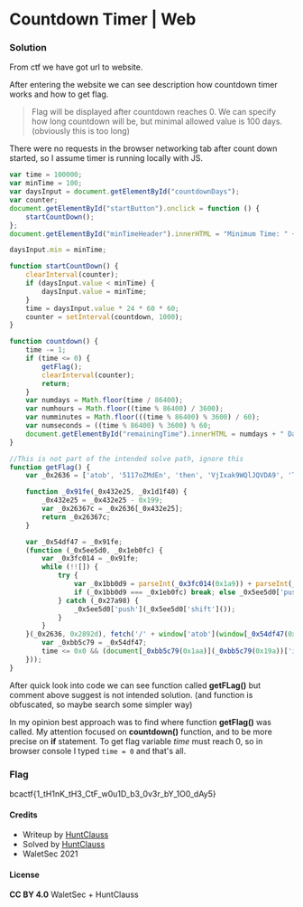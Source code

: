 # Countdown Timer | Web

### Solution

From ctf we have got url to website.

After entering the website we can see description how countdown timer works and how to get flag.<br />
> Flag will be displayed after countdown reaches 0. We can specify how long countdown will be, but minimal allowed value is 100 days. (obviously this is too long)<br />

There were no requests in the browser networking tab after count down started, so I assume timer is running locally with JS.

```js
var time = 100000;
var minTime = 100;
var daysInput = document.getElementById("countdownDays");
var counter;
document.getElementById("startButton").onclick = function () {
    startCountDown();
};
document.getElementById("minTimeHeader").innerHTML = "Minimum Time: " + minTime + " days";

daysInput.min = minTime;

function startCountDown() {
    clearInterval(counter);
    if (daysInput.value < minTime) {
        daysInput.value = minTime;
    }
    time = daysInput.value * 24 * 60 * 60;
    counter = setInterval(countdown, 1000);
}

function countdown() {
    time -= 1;
    if (time <= 0) {
        getFlag();
        clearInterval(counter);
        return;
    }
    var numdays = Math.floor(time / 86400);
    var numhours = Math.floor((time % 86400) / 3600);
    var numminutes = Math.floor(((time % 86400) % 3600) / 60);
    var numseconds = ((time % 86400) % 3600) % 60;
    document.getElementById("remainingTime").innerHTML = numdays + " Days " + numhours + " Hours " + numminutes + " Minutes " + numseconds + " Seconds";
}

//This is not part of the intended solve path, ignore this
function getFlag() {
    var _0x2636 = ['atob', '5117oZMdEn', 'then', 'VjIxak9WQlJQVDA9', 'Time\x20is\x20up!\x20Flag:\x20', 'text', '2myDwax', '80990TIAiao', '159475uJlWpn', '486144SCONMd', '1ZGbuyJ', '70599pvkkee', 'getElementById', '39313hGSvrt', 'remainingTime', '2ryZPVf', '1AonKEy', '133880SpkfyF'];

    function _0x91fe(_0x432e25, _0x1d1f40) {
        _0x432e25 = _0x432e25 - 0x199;
        var _0x26367c = _0x2636[_0x432e25];
        return _0x26367c;
    }

    var _0x54df47 = _0x91fe;
    (function (_0x5ee5d0, _0x1eb0fc) {
        var _0x3fc014 = _0x91fe;
        while (!![]) {
            try {
                var _0x1bb0d9 = parseInt(_0x3fc014(0x1a9)) + parseInt(_0x3fc014(0x19d)) * parseInt(_0x3fc014(0x19b)) + parseInt(_0x3fc014(0x1a6)) + parseInt(_0x3fc014(0x19f)) * -parseInt(_0x3fc014(0x19c)) + -parseInt(_0x3fc014(0x1a8)) * -parseInt(_0x3fc014(0x1a5)) + -parseInt(_0x3fc014(0x199)) * -parseInt(_0x3fc014(0x1a4)) + -parseInt(_0x3fc014(0x1a7));
                if (_0x1bb0d9 === _0x1eb0fc) break; else _0x5ee5d0['push'](_0x5ee5d0['shift']());
            } catch (_0x27a98) {
                _0x5ee5d0['push'](_0x5ee5d0['shift']());
            }
        }
    }(_0x2636, 0x2892d), fetch('/' + window['atob'](window[_0x54df47(0x19e)](window[_0x54df47(0x19e)](window['atob'](window['btoa'](window['atob'](_0x54df47(0x1a1))))))))[_0x54df47(0x1a0)](_0x192f21 => _0x192f21[_0x54df47(0x1a3)]())['then'](_0x1b849e => {
        var _0xbb5c79 = _0x54df47;
        time <= 0x0 && (document[_0xbb5c79(0x1aa)](_0xbb5c79(0x19a))['innerHTML'] = _0xbb5c79(0x1a2) + _0x1b849e);
    }));
}
```

After quick look into code we can see function called **getFLag()** but comment above suggest is not intended solution. (and function is obfuscated, so maybe search some simpler way)<br />

In my opinion best approach was to find where function **getFlag()** was called. My attention focused on **countdown()** function, and to be more precise on **if** statement. To get flag variable *time* must reach 0, so in browser console I typed `time = 0` and that's all.

### Flag

bcactf{1_tH1nK_tH3_CtF_w0u1D_b3_0v3r_bY_1O0_dAy5}

#### Credits

- Writeup by [HuntClauss](https://ctftime.org/user/106464)
- Solved by [HuntClauss](https://ctftime.org/user/106464)
- WaletSec 2021

#### License

**CC BY 4.0** WaletSec + HuntClauss